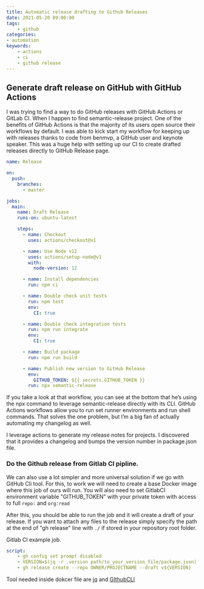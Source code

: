 ```yaml
---
title: Automatic release drafting to Github Releases
date: 2021-05-20 09:00:00
tags:
    - github
categories:
- automation
keywords:
    - actions
    - ci
    - github release
---
```

## Generate draft release on GitHub with GitHub Actions

I was trying to find a way to do GitHub releases with GitHub Actions or GitLab CI. When I happen to find semantic-release project. One of the benefits of GitHub Actions is that the majority of its users open source their workflows by default. I was able to kick start my workflow for keeping up with releases thanks to code from benmvp, a GitHub user and keynote speaker. This was a huge help with setting up our CI to create drafted releases directly to GitHub Release page.

```yaml
name: Release

on:
  push:
    branches:
      - master

jobs:
  main:
    name: Draft Release
    runs-on: ubuntu-latest

    steps:
      - name: Checkout
        uses: actions/checkout@v1

      - name: Use Node v12
        uses: actions/setup-node@v1
        with:
          node-version: 12

      - name: Install dependencies
        run: npm ci

      - name: Double check unit tests
        run: npm test
        env:
          CI: true

      - name: Double check integration tests
        run: npm run integrate
        env:
          CI: true

      - name: Build package
        run: npm run build

      - name: Publish new version to GitHub Release
        env:
          GITHUB_TOKEN: ${{ secrets.GITHUB_TOKEN }}
        run: npx semantic-release
```
If you take a look at that workflow, you can see at the bottom that he’s using the npx command to leverage semantic-release directly with its CLI. GitHub Actions workflows allow you to run set runner environments and run shell commands. That solves the one problem, but I’m a big fan of actually automating my changelog as well.

I leverage actions to generate my release notes for projects. I discovered that it provides a changelog and bumps the version number in package.json file.


### Do the Github release from Gitlab CI pipline.

We can also use a lot simpler and more universal solution if we go with GitHub Cli tool. For this, to work we will need to create a base Docker image where this job of ours will run. You will also need to set GitlabCI environment variable "GITHUB_TOKEN" with your private token with access to full `repo:` and `org:read`

After this, you should be able to run the job and it will create a draft of your release. If you want to attach any files to the release simply specify the path at the end of "gh release" line with `./` if stored in your repository root folder.

Gitlab CI example job.
```yaml
script:
    - gh config set prompt disabled
    - VERSION=$(jq -r .version path/to_your_version_file/package.json)
    - gh release create --repo OWNER/PROJECTNAME --draft v${VERSION}  --title "v${VERSION}"
```

Tool needed inside dokcer file are [jq](https://stedolan.github.io/jq/) and [GIthubCLI](https://cli.github.com/)

